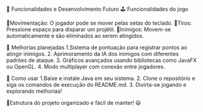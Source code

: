 📑 Funcionalidades e Desenvolvimento Futuro
🕹️ Funcionalidades do jogo

🔹Movimentação: O jogador pode se mover pelas setas do teclado.
🔹Tiros: Pressione espaço para disparar um projétil.
🔹Inimigos: Movem-se automaticamente e são eliminados ao serem atingidos.

🔮 Melhorias planejadas
1.Sistema de pontuação para registrar pontos ao atingir inimigos.
2. Aprimoramento da IA dos inimigos com diferentes padrões de ataque.
3. Gráficos avançados usando bibliotecas como JavaFX ou OpenGL.
4. Modo multiplayer com conexão entre jogadores.

📖 Como usar
1.Baixe e instale Java em seu sistema.
2. Clone o repositório e siga os comandos de execução do README.md.
3. Divirta-se jogando e explorando melhorias!

🚀Estrutura do projeto organizado e fácil de manter! 😃
